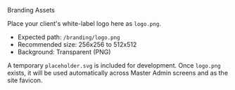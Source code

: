 Branding Assets

Place your client's white-label logo here as `logo.png`.

- Expected path: `/branding/logo.png`
- Recommended size: 256x256 to 512x512
- Background: Transparent (PNG)

A temporary `placeholder.svg` is included for development. Once `logo.png` exists, it will be used automatically across Master Admin screens and as the site favicon.
